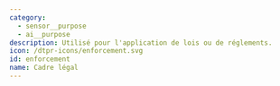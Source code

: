 ```yaml
---
category: 
  - sensor__purpose
  - ai__purpose
description: Utilisé pour l'application de lois ou de réglements.
icon: /dtpr-icons/enforcement.svg
id: enforcement
name: Cadre légal
---
```

